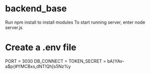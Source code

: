 # backend_base
Run npm install to install modules
To start running server, enter node server.js

# Create a .env file
PORT = 3030
DB_CONNECT = 
TOKEN_SECRET = bA}YAv-a$p{#YMCBxs,dNT!Qh[s5Nz%y
